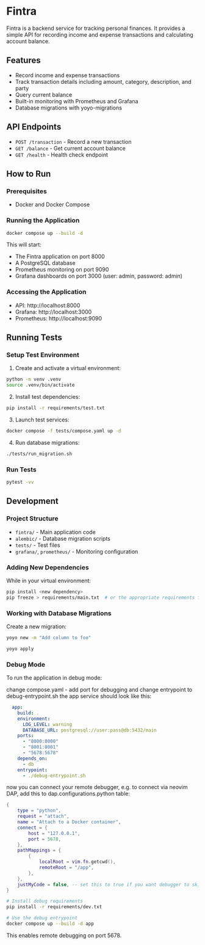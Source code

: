 # Fintra

Fintra is a backend service for tracking personal finances. It provides a simple API for recording income and expense transactions and calculating account balance.

## Features

- Record income and expense transactions
- Track transaction details including amount, category, description, and party
- Query current balance
- Built-in monitoring with Prometheus and Grafana
- Database migrations with yoyo-migrations

## API Endpoints

- `POST /transaction` - Record a new transaction
- `GET /balance` - Get current account balance
- `GET /health` - Health check endpoint

## How to Run

### Prerequisites
- Docker and Docker Compose

### Running the Application

```bash
docker compose up --build -d
```

This will start:
- The Fintra application on port 8000
- A PostgreSQL database
- Prometheus monitoring on port 9090
- Grafana dashboards on port 3000 (user: admin, password: admin)

### Accessing the Application

- API: http://localhost:8000
- Grafana: http://localhost:3000
- Prometheus: http://localhost:9090

## Running Tests

### Setup Test Environment

1. Create and activate a virtual environment:

```bash
python -m venv .venv
source .venv/bin/activate
```

2. Install test dependencies:

```bash
pip install -r requirements/test.txt
```

3. Launch test services:

```bash
docker compose -f tests/compose.yaml up -d
```

4. Run database migrations:

```bash
./tests/run_migration.sh
```

### Run Tests

```bash
pytest -vv
```

## Development

### Project Structure

- `fintra/` - Main application code
- `alembic/` - Database migration scripts
- `tests/` - Test files
- `grafana/`, `prometheus/` - Monitoring configuration

### Adding New Dependencies

While in your virtual environment:

```bash
pip install <new dependency>
pip freeze > requirements/main.txt  # or the appropriate requirements file
```

### Working with Database Migrations

Create a new migration:
```bash
yoyo new -m "Add column to foo"
```

```bash
yoyo apply
```

### Debug Mode

To run the application in debug mode:

change compose.yaml - add port for debugging and change entrypoint to debug-entrypoint.sh
the app service should look like this:
```yaml
  app:
    build: .
    environment:
      LOG_LEVEL: warning
      DATABASE_URL: postgresql://user:pass@db:5432/main
    ports:
      - "8000:8000"
      - "8001:8001"
      - "5678:5678"
    depends_on:
      - db
    entrypoint:
      - ./debug-entrypoint.sh
```
now you can connect your remote debugger, e.g. to connect via neovim DAP, add this to dap.configurations.python table:
```lua
{
    type = "python",
    request = "attach",
    name = "Attach to a Docker container",
    connect = {
        host = "127.0.0.1",
        port = 5678,
    },
    pathMappings = {
        {
            localRoot = vim.fn.getcwd(),
            remoteRoot = "/app",
        },
    },
    justMyCode = false, -- set this to true if you want debugger to skip dependencies code
}
```



```bash
# Install debug requirements
pip install -r requirements/dev.txt

# Use the debug entrypoint
docker compose up --build -d app
```
This enables remote debugging on port 5678.


